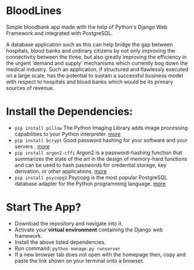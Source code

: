 # BloodLines
Simple bloodbank app made with the help of Python's Django Web Framework and integrated with PostgreSQL.

A database application such as this can help bridge the gap between hospitals, blood banks and ordinary citizens by not only improving the connectivity between the three, but also greatly improving the efficiency in the urgent ‘demand and supply’ mechanisms which currently bog down the medical industry. Such an application, if structured and flawlessly executed on a large scale, has the potential to sustain a successful business model with respect to hospitals and blood banks which would be its primary sources of revenue.

# Install the Dependencies:
 - `pip install pillow` The Python Imaging Library adds image processing capabilities to your Python interpreter. [more](https://github.com/python-pillow/Pillow)
 - `pip install bcrypt` Good password hashing for your software and your servers . [more](https://pypi.org/project/bcrypt/)
 - `pip install argon2-cffi` Argon2 is a password-hashing function that summarizes the state of the art in the design of memory-hard functions and can be used to hash passwords for credential storage, key derivation, or other applications. [more](https://github.com/p-h-c/phc-winner-argon2)
 - `pip install psycopg2` Psycopg is the most popular PostgreSQL database adapter for the Python programming language. [more](https://github.com/psycopg/psycopg2)

# Start The App?
 - Download the repository and navigate into it.
 - Activate your **virtual environment** containing the Django web framework.
 - Install the above listed dependencies.
 - Run command: `python manage.py runserver`
 - If a new browser tab does not open with the homepage then, copy and paste the link shown on your terminal onto a browser.


